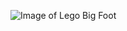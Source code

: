 ![Image of Lego Big Foot](https://github.com/hecj1/hecj1/blob/images/Screenshot_20161205-160756_2.png)
